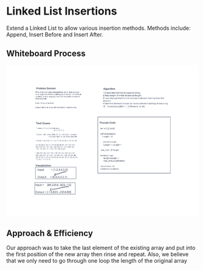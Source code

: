 # Linked List Insertions

Extend a Linked List to allow various insertion methods. Methods include: Append, Insert Before and Insert After.

## Whiteboard Process

![alt text](https://github.com/PGPere/data-structures-and-algorithms/blob/c7734d82508515aaf9679d962aaa7b486f22a0a4/array-reverse/Code%20Challenge%201.png)

## Approach & Efficiency

Our approach was to take the last element of the existing array and put into the first position of the new array then rinse and repeat.  Also, we believe that we only need to go through one loop the length of the original array

